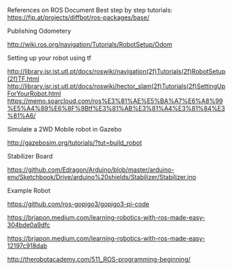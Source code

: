 


References on ROS Document
Best step by step tutorials:
https://fjp.at/projects/diffbot/ros-packages/base/

Publishing Odometery

http://wiki.ros.org/navigation/Tutorials/RobotSetup/Odom


Setting up your robot using tf

http://library.isr.ist.utl.pt/docs/roswiki/navigation(2f)Tutorials(2f)RobotSetup(2f)TF.html
http://library.isr.ist.utl.pt/docs/roswiki/hector_slam(2f)Tutorials(2f)SettingUpForYourRobot.html
https://memo.soarcloud.com/ros%E3%81%AE%E5%BA%A7%E6%A8%99%E5%A4%89%E6%8F%9Btf%E3%81%AB%E3%81%A4%E3%81%84%E3%81%A6/

Simulate a 2WD Mobile robot in Gazebo

http://gazebosim.org/tutorials/?tut=build_robot

Stabilizer Board

https://github.com/Edragon/Arduino/blob/master/arduino-env/Sketchbook/Drive/arduino%20shields/Stabilizer/Stabilizer.ino


Example  Robot

https://github.com/ros-gopigo3/gopigo3-pi-code

https://brjapon.medium.com/learning-robotics-with-ros-made-easy-304bde0a9dfc

https://brjapon.medium.com/learning-robotics-with-ros-made-easy-12197c918dab

http://therobotacademy.com/511_ROS-programming-beginning/
